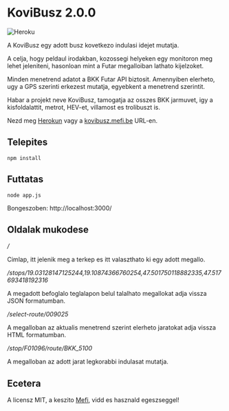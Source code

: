 # KoviBusz 2.0.0

![Heroku](https://heroku-badge.herokuapp.com/?app=secret-journey-9548)

A KoviBusz egy adott busz kovetkezo indulasi idejet mutatja.

A celja, hogy peldaul irodakban, kozossegi helyeken egy monitoron meg lehet jeleniteni, hasonloan mint a Futar megalloiban lathato kijelzoket.

Minden menetrend adatot a BKK Futar API biztosit. Amennyiben elerheto, ugy a GPS szerinti erkezest mutatja, egyebkent a menetrend szerintit.

Habar a projekt neve KoviBusz, tamogatja az osszes BKK jarmuvet, igy a kisfoldalattit, metrot, HEV-et, villamost es trolibuszt is.

Nezd meg [Herokun](https://secret-journey-9548.herokuapp.com) vagy a [kovibusz.mefi.be](http://kovibusz.mefi.be) URL-en.

## Telepites

```npm install```

## Futtatas

```node app.js```

Bongeszoben: http://localhost:3000/

## Oldalak mukodese

*/*

Cimlap, itt jelenik meg a terkep es itt valaszthato ki egy adott megallo.

*/stops/19.03128147125244,19.10874366760254,47.501750118882335,47.517693418192316*

A megadott befoglalo teglalapon belul talalhato megallokat adja vissza JSON formatumban.

*/select-route/009025*

A megalloban az aktualis menetrend szerint elerheto jaratokat adja vissza HTML formatumban.

*/stop/F01096/route/BKK_5100*

A megalloban az adott jarat legkorabbi indulasat mutatja.

## Ecetera

A licensz MIT, a keszito [Mefi](http://mefi.be/), vidd es hasznald egeszseggel!
